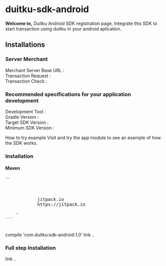 <h1>duitku-sdk-android</h1>
<b>Welcome to,</b> Duitku Android SDK registration page, Integrate this SDK to start transaction using duitku in your android aplication.

<h2>Installations</h2>

<h3>Server Merchant</h3>

<label>Merchant Server Base URL  :</label><br/>
<label>Transaction Request       :</label><br/>
<label>Transaction Check         :</label><br/>

<h3>Recommended specifications for your application development</h3>

Development Tool          :</label><br/>
Gradle Version            :</label><br/>
Target SDK Version        :</label><br/>
Minimum SDK Version       :</label><br/>



How to try example
Visit and try the app module to see an example of how the SDK works.



<h3>Installation</h3>

<h4>Maven</h4>
```<pre>
 <repositories> 
		<repository>
		    <id>jitpack.io</id>
		    <url>https://jitpack.io</url>
		</repository>
	</repositories>'
```</pre>


<br>
compile 'com.duitku:sdk-android:1.0'


<dependency org='com.xendit' name='xendit-android' rev='1.1.0'>
  <artifact name='xendit-android' ext='pom' ></artifact>
</dependency>
link ..



<h3>Full step Installation </h3>
link ..

